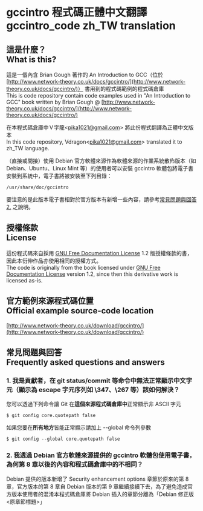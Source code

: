 # gccintro 程式碼正體中文翻譯<br />gccintro_code zh_TW translation
## 這是什麼？<br />What is this?
這是一個內含 Brian Gough 著作的 An Introduction to GCC（位於 [http://www.network-theory.co.uk/docs/gccintro/](http://www.network-theory.co.uk/docs/gccintro/)） 書用到的程式碼範例的程式碼倉庫  
This is code repository contain code examples used in "An Introduction to GCC" book written by Brian Gough @ [http://www.network-theory.co.uk/docs/gccintro/](http://www.network-theory.co.uk/docs/gccintro/)

在本程式碼倉庫中Ｖ字龍&lt;pika1021@gmail.com&gt; 將此份程式翻譯為正體中文版本  
In this code repository, Vdragon&lt;pika1021@gmail.com&gt; translated it to zh_TW language.

（直接或間接）使用 Debian 官方軟體來源作為軟體來源的作業系統散佈版本（如 Debian、Ubuntu、Linux Mint 等）的使用者可以安裝 gccintro 軟體包將電子書安裝到系統中，電子書將被安裝至下列目錄：
`````
/usr/share/doc/gccintro
`````
要注意的是此版本電子書相對於官方版本有新增一些內容，請參考[常見問題與回答 2.](#2-我透過-debian-官方軟體來源提供的-gccintro-軟體包使用電子書為何第-8-章以後的內容和程式碼倉庫中的不相同) 之說明。

## 授權條款<br />License
這份程式碼來自採用 [GNU Free Documentation License](http://www.gnu.org/copyleft/fdl.html) 1.2 版授權條款的書，因此本衍伸作品亦使用相同的授權方式。  
The code is originally from the book licensed under [GNU Free Documentation License](http://www.gnu.org/copyleft/fdl.html) version 1.2, since then this derivative work is licensed as-is.

## 官方範例來源程式碼位置<br />Official example source-code location
[http://www.network-theory.co.uk/download/gccintro/](http://www.network-theory.co.uk/download/gccintro/)

## 常見問題與回答<br />Frequently asked questions and answers
### 1. 我是貢獻者，在 git status/commit 等命令中無法正常顯示中文字元（顯示為 escape 字元序列如 \347、\267 等）該如何解決？
您可以透過下列命令讓 Git 在**這個來源程式碼倉庫中**正常顯示非 ASCII 字元
````
$ git config core.quotepath false
````
如果您要在**所有地方**皆能正常顯示請加上 --global 命令列參數
````
$ git config --global core.quotepath false
````

### 2. 我透過 Debian 官方軟體來源提供的 gccintro 軟體包使用電子書，為何第 8 章以後的內容和程式碼倉庫中的不相同？
Debian 提供的版本新增了 Security enhancement options 章節於原來的第 8 章，官方版本的第 8 章自 Debian 版本的第 9 章繼續接續下去，為了避免造成官方版本使用者的混淆本程式碼倉庫將 Debian 插入的章節分離為「Debian 修正版 &lt;原章節標題&gt;」
